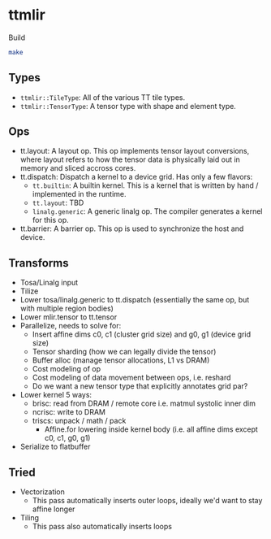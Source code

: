 # ttmlir

Build

```bash
make
```

## Types

- `ttmlir::TileType`: All of the various TT tile types.
- `ttmlir::TensorType`: A tensor type with shape and element type.

## Ops

- tt.layout: A layout op. This op implements tensor layout conversions, where layout refers to how the tensor data is physically laid out in memory and sliced accross cores.
- tt.dispatch: Dispatch a kernel to a device grid. Has only a few flavors:
  - `tt.builtin`: A builtin kernel. This is a kernel that is written by hand / implemented in the runtime.
  - `tt.layout`: TBD
  - `linalg.generic`: A generic linalg op. The compiler generates a kernel for this op.
- tt.barrier: A barrier op. This op is used to synchronize the host and device.

## Transforms

- Tosa/Linalg input
- Tilize
- Lower tosa/linalg.generic to tt.dispatch (essentially the same op, but with multiple region bodies)
- Lower mlir.tensor to tt.tensor
- Parallelize, needs to solve for:
  - Insert affine dims c0, c1 (cluster grid size) and g0, g1 (device grid size)
  - Tensor sharding (how we can legally divide the tensor)
  - Buffer alloc (manage tensor allocations, L1 vs DRAM)
  - Cost modeling of op
  - Cost modeling of data movement between ops, i.e. reshard
  - Do we want a new tensor type that explicitly annotates grid par?
- Lower kernel 5 ways:
  - brisc: read from DRAM / remote core i.e. matmul systolic inner dim
  - ncrisc: write to DRAM
  - triscs: unpack / math / pack
    - Affine.for lowering inside kernel body (i.e. all affine dims except c0, c1, g0, g1)
- Serialize to flatbuffer

## Tried

- Vectorization
  - This pass automatically inserts outer loops, ideally we'd want to stay affine longer
- Tiling
  - This pass also automatically inserts loops
